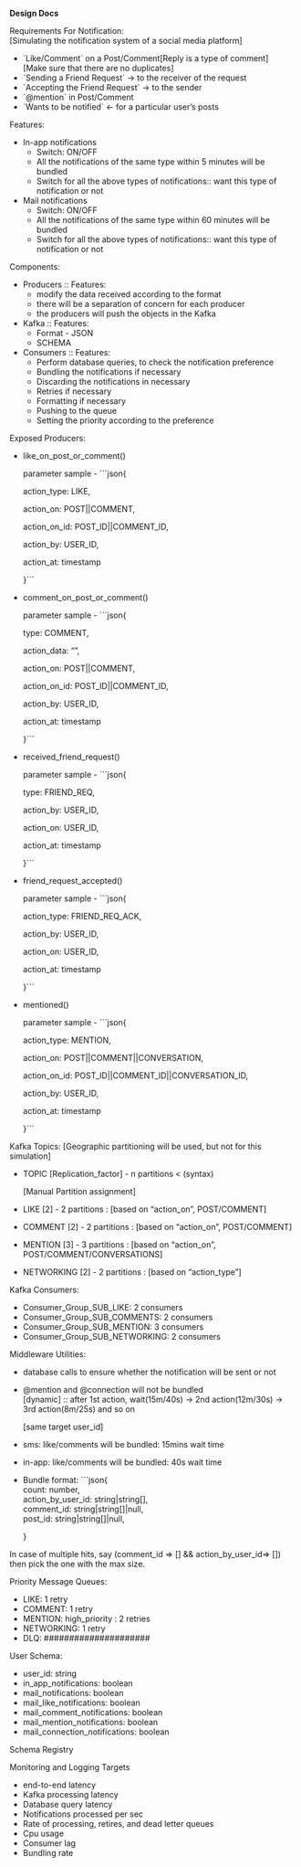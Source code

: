 **Design Docs**

Requirements For Notification:  
\[Simulating the notification system of a social media platform\]

- \`Like/Comment\` on a Post/Comment\[Reply is a type of comment\]  
  \[Make sure that there are no duplicates\]  
- \`Sending a Friend Request\` \-\> to the receiver of the request   
- \`Accepting the Friend Request\` \-\> to the sender  
- \`@mention\` in Post/Comment   
- \`Wants to be notified\` \<- for a particular user’s posts

Features:

- In-app notifications  
  - Switch: ON/OFF  
  - All the notifications of the same type within 5 minutes will be bundled  
  - Switch for all the above types of notifications:: want this type of notification or not  
- Mail notifications  
  - Switch: ON/OFF  
  - All the notifications of the same type within 60 minutes will be bundled  
  - Switch for all the above types of notifications:: want this type of notification or not

Components:

- Producers :: Features:  
  - modify the data received according to the format  
  - there will be a separation of concern for each producer  
  - the producers will push the objects in the Kafka  
- Kafka :: Features:  
  - Format \- JSON  
  - SCHEMA  
- Consumers :: Features:  
  - Perform database queries, to check the notification preference  
  - Bundling the notifications if necessary  
  - Discarding the notifications in necessary  
  - Retries if necessary  
  - Formatting if necessary  
  - Pushing to the queue  
  - Setting the priority according to the preference

Exposed Producers: 

- like\_on\_post\_or\_comment()

  parameter sample \- \`\`\`json{

  	action\_type: LIKE,

  action\_on: POST||COMMENT,

  action\_on\_id: POST\_ID||COMMENT\_ID,

  action\_by: USER\_ID,

  action\_at: timestamp

  }\`\`\`

- comment\_on\_post\_or\_comment() 

  parameter sample \- \`\`\`json{

  	type: COMMENT,

  	action\_data: “”,

  	action\_on: POST||COMMENT,

  action\_on\_id: POST\_ID||COMMENT\_ID,

  action\_by: USER\_ID,

  action\_at: timestamp

  }\`\`\`

- received\_friend\_request()

  parameter sample \- \`\`\`json{

  	type: FRIEND\_REQ,

  action\_by: USER\_ID,

  action\_on: USER\_ID,

  action\_at: timestamp

  }\`\`\`

- friend\_request\_accepted()

  parameter sample \- \`\`\`json{

  	action\_type: FRIEND\_REQ\_ACK,

  action\_by: USER\_ID,

  action\_on: USER\_ID,

  action\_at: timestamp

  }\`\`\`

- mentioned()

  parameter sample \- \`\`\`json{

  	action\_type: MENTION,

  action\_on: POST||COMMENT||CONVERSATION,

  action\_on\_id: POST\_ID||COMMENT\_ID||CONVERSATION\_ID,

  action\_by: USER\_ID,

  action\_at: timestamp

  }\`\`\`

Kafka Topics: \[Geographic partitioning will be used, but not for this simulation\]

- TOPIC   \[Replication\_factor\] \- n partitions \< (syntax)

	\[Manual Partition assignment\]

- LIKE              \[2\] \- 2 partitions : \[based on “action\_on”, POST/COMMENT\]  
- COMMENT    \[2\] \- 2 partitions : \[based on “action\_on”, POST/COMMENT\]  
- MENTION    \[3\] \- 3 partitions : \[based on “action\_on”, POST/COMMENT/CONVERSATIONS\]     
- NETWORKING \[2\] \- 2 partitions : \[based on “action\_type”\]

Kafka Consumers:

- Consumer\_Group\_SUB\_LIKE: 2 consumers  
- Consumer\_Group\_SUB\_COMMENTS: 2 consumers  
- Consumer\_Group\_SUB\_MENTION: 3 consumers  
- Consumer\_Group\_SUB\_NETWORKING: 2 consumers 

Middleware Utilities:

- database calls to ensure whether the notification will be sent or not  
- @mention and @connection will not be bundled  
  \[dynamic\] :: after 1st action, wait(15m/40s) \-\> 2nd action(12m/30s) \-\> 3rd action(8m/25s) and so on

	\[same target user\_id\]

- sms: like/comments will be bundled: 15mins wait time  
- in-app: like/comments will be bundled: 40s wait time  
- Bundle format: \`\`\`json{  
  			count: number,   
  			action\_by\_user\_id: string|string\[\],  
  			comment\_id: string|string\[\]|null,  
  			post\_id: string|string\[\]|null,

  }

In case of multiple hits, say (comment\_id \=\> \[\] &&  action\_by\_user\_id=\> \[\]) then pick the one with the max size.

Priority Message Queues:

- LIKE: 1 retry  
- COMMENT: 1 retry  
- MENTION: high\_priority : 2 retries  
- NETWORKING: 1 retry  
- DLQ: \#\#\#\#\#\#\#\#\#\#\#\#\#\#\#\#\#\#\#\#\#

User Schema:

- user\_id: string  
- in\_app\_notifications: boolean  
- mail\_notifications: boolean  
- mail\_like\_notifications: boolean  
- mail\_comment\_notifications: boolean  
- mail\_mention\_notifications: boolean  
- mail\_connection\_notifications: boolean

Schema Registry

Monitoring and Logging Targets

- end-to-end latency  
- Kafka processing latency  
- Database query latency  
- Notifications processed per sec  
- Rate of processing, retires, and dead letter queues  
- Cpu usage  
- Consumer lag  
- Bundling rate